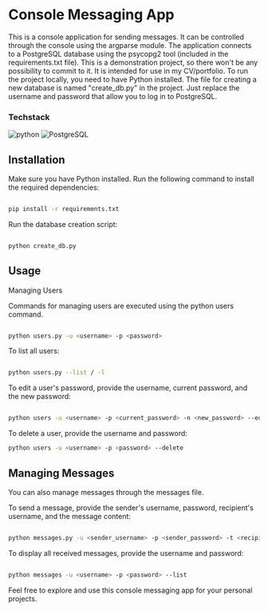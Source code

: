 
# Console Messaging App

This is a console application for sending messages. It can be controlled through the console using the argparse module. The application connects to a PostgreSQL database using the psycopg2 tool (included in the requirements.txt file). This is a demonstration project, so there won't be any possibility to commit to it. It is intended for use in my CV/portfolio. To run the project locally, you need to have Python installed. The file for creating a new database is named "create_db.py" in the project. Just replace the username and password that allow you to log in to PostgreSQL.

### Techstack
![python](https://user-images.githubusercontent.com/25181517/183423507-c056a6f9-1ba8-4312-a350-19bcbc5a8697.png=250x) ![PostgreSQL](https://user-images.githubusercontent.com/25181517/117208740-bfb78400-adf5-11eb-97bb-09072b6bedfc.png=250x)
## Installation

Make sure you have Python installed. Run the following command to install the required dependencies:

```bash

pip install -r requirements.txt
```
Run the database creation script:

```bash

python create_db.py
```
## Usage
Managing Users

Commands for managing users are executed using the python users command.

```bash

python users.py -u <username> -p <password>
```
To list all users:

```bash

python users.py --list / -l
```
To edit a user's password, provide the username, current password, and the new password:

```bash

python users -u <username> -p <current_password> -n <new_password> --edit
```
To delete a user, provide the username and password:

```bash
python users -u <username> -p <password> --delete
```
## Managing Messages

You can also manage messages through the messages file.

To send a message, provide the sender's username, password, recipient's username, and the message content:

```bash

python messages.py -u <sender_username> -p <sender_password> -t <recipient_username> -s <message_content>
```
To display all received messages, provide the username and password:

```bash

python messages -u <username> -p <password> --list
```
Feel free to explore and use this console messaging app for your personal projects.
